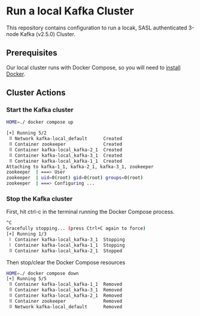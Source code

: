 # Run a local Kafka Cluster

This repository contains configuration to run a locak, SASL authenticated 3-node Kafka (v2.5.0) Cluster.

## Prerequisites

Our local cluster runs with Docker Compose, so you will need to [install Docker](https://www.docker.com/).

## Cluster Actions

### Start the Kafka cluster

```bash
HOME=./ docker compose up

[+] Running 5/2
 ⠿ Network kafka-local_default      Created                                                                                                                3.3s
 ⠿ Container zookeeper              Created                                                                                                                0.1s
 ⠿ Container kafka-local_kafka-2_1  Created                                                                                                                0.1s
 ⠿ Container kafka-local_kafka-3_1  Created                                                                                                                0.1s
 ⠿ Container kafka-local_kafka-1_1  Created                                                                                                                0.1s
Attaching to kafka-1_1, kafka-2_1, kafka-3_1, zookeeper
zookeeper  | ===> User
zookeeper  | uid=0(root) gid=0(root) groups=0(root)
zookeeper  | ===> Configuring ...
```

### Stop the Kafka cluster

First, hit ctrl-c in the terminal running the Docker Compose process.

```bash
^C
Gracefully stopping... (press Ctrl+C again to force)
[+] Running 1/3
 ⠇ Container kafka-local_kafka-3_1  Stopping                                                                                                              10.9s
 ⠇ Container kafka-local_kafka-1_1  Stopping                                                                                                              10.9s
 ⠿ Container kafka-local_kafka-2_1  Stopped                                                                                                               5.1s
```

Then stop/clear the Docker Compose resources

```bash
HOME=./ docker compose down
[+] Running 5/5
 ⠿ Container kafka-local_kafka-1_1  Removed                                                                                                                0.0s
 ⠿ Container kafka-local_kafka-3_1  Removed                                                                                                                0.0s
 ⠿ Container kafka-local_kafka-2_1  Removed                                                                                                                0.0s
 ⠿ Container zookeeper              Removed                                                                                                                0.0s
 ⠿ Network kafka-local_default      Removed                                                                                                                2.4s
 ``` 
